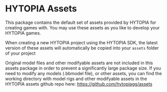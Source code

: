 # HYTOPIA Assets

This package contains the default set of assets provided by HYTOPIA for creating games with. You may use these assets as you like to develop your HYTOPIA games.

When creating a new HYTOPIA project using the HYTOPIA SDK, the latest version of these assets will automatically be copied into your `assets` folder of your project

Original model files and other modifyable assets are not included in this assets package in order to prevent a significantly large package size. If you need to modify any models (.bbmodel file), or other assets, you can find the working directory with model rigs and other modifyable assets in the HYTOPIA assets github repo here: https://github.com/hytopiagg/assets